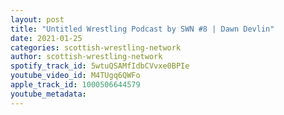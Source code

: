 ```yaml
---
layout: post
title: "Untitled Wrestling Podcast by SWN #8 | Dawn Devlin"
date: 2021-01-25
categories: scottish-wrestling-network
author: scottish-wrestling-network
spotify_track_id: 5wtuQSAMfIdbCVvxe0BPIe
youtube_video_id: M4TUgq6QWFo
apple_track_id: 1000506644579
youtube_metadata: 
---
```

